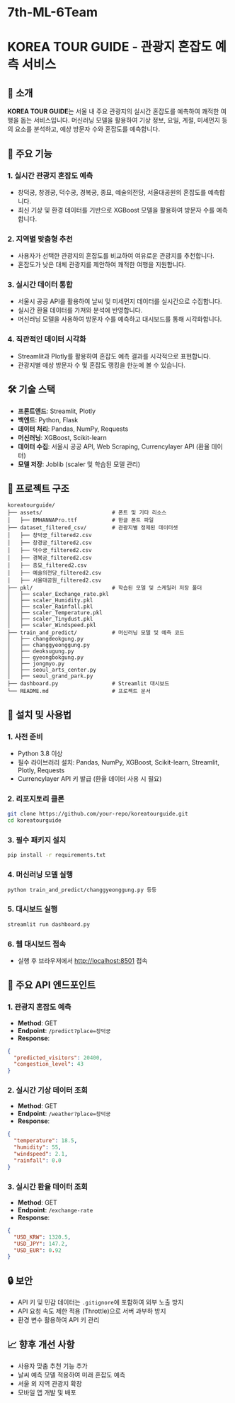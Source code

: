 # 7th-ML-6Team
# KOREA TOUR GUIDE - 관광지 혼잡도 예측 서비스

## 📖 소개
**KOREA TOUR GUIDE**는 서울 내 주요 관광지의 실시간 혼잡도를 예측하여 쾌적한 여행을 돕는 서비스입니다. 머신러닝 모델을 활용하여 기상 정보, 요일, 계절, 미세먼지 등의 요소를 분석하고, 예상 방문자 수와 혼잡도를 예측합니다.

## 🚀 주요 기능
### 1. 실시간 관광지 혼잡도 예측
- 창덕궁, 창경궁, 덕수궁, 경복궁, 종묘, 예술의전당, 서울대공원의 혼잡도를 예측합니다.
- 최신 기상 및 환경 데이터를 기반으로 XGBoost 모델을 활용하여 방문자 수를 예측합니다.

### 2. 지역별 맞춤형 추천
- 사용자가 선택한 관광지의 혼잡도를 비교하여 여유로운 관광지를 추천합니다.
- 혼잡도가 낮은 대체 관광지를 제안하여 쾌적한 여행을 지원합니다.

### 3. 실시간 데이터 통합
- 서울시 공공 API를 활용하여 날씨 및 미세먼지 데이터를 실시간으로 수집합니다.
- 실시간 환율 데이터를 가져와 분석에 반영합니다.
- 머신러닝 모델을 사용하여 방문자 수를 예측하고 대시보드를 통해 시각화합니다.

### 4. 직관적인 데이터 시각화
- Streamlit과 Plotly를 활용하여 혼잡도 예측 결과를 시각적으로 표현합니다.
- 관광지별 예상 방문자 수 및 혼잡도 랭킹을 한눈에 볼 수 있습니다.

## 🛠️ 기술 스택
- **프론트엔드**: Streamlit, Plotly
- **백엔드**: Python, Flask
- **데이터 처리**: Pandas, NumPy, Requests
- **머신러닝**: XGBoost, Scikit-learn
- **데이터 수집**: 서울시 공공 API, Web Scraping, Currencylayer API (환율 데이터)
- **모델 저장**: Joblib (scaler 및 학습된 모델 관리)

## 📂 프로젝트 구조
```
koreatourguide/
├── assets/                      # 폰트 및 기타 리소스
│   ├── BMHANNAPro.ttf           # 한글 폰트 파일
├── dataset_filtered_csv/        # 관광지별 정제된 데이터셋
│   ├── 창덕궁_filtered2.csv
│   ├── 창경궁_filtered2.csv
│   ├── 덕수궁_filtered2.csv
│   ├── 경복궁_filtered2.csv
│   ├── 종묘_filtered2.csv
│   ├── 예술의전당_filtered2.csv
│   ├── 서울대공원_filtered2.csv
├── pkl/                         # 학습된 모델 및 스케일러 저장 폴더
│   ├── scaler_Exchange_rate.pkl
│   ├── scaler_Humidity.pkl
│   ├── scaler_Rainfall.pkl
│   ├── scaler_Temperature.pkl
│   ├── scaler_Tinydust.pkl
│   ├── scaler_Windspeed.pkl
├── train_and_predict/           # 머신러닝 모델 및 예측 코드
│   ├── changdeokgung.py
│   ├── changgyeonggung.py
│   ├── deoksugung.py
│   ├── gyeongbokgung.py
│   ├── jongmyo.py
│   ├── seoul_arts_center.py
│   ├── seoul_grand_park.py
├── dashboard.py                 # Streamlit 대시보드
└── README.md                    # 프로젝트 문서
```

## 🔧 설치 및 사용법
### 1. 사전 준비
- Python 3.8 이상
- 필수 라이브러리 설치: Pandas, NumPy, XGBoost, Scikit-learn, Streamlit, Plotly, Requests
- Currencylayer API 키 발급 (환율 데이터 사용 시 필요)

### 2. 리포지토리 클론
```bash
git clone https://github.com/your-repo/koreatourguide.git
cd koreatourguide
```

### 3. 필수 패키지 설치
```bash
pip install -r requirements.txt
```

### 4. 머신러닝 모델 실행
```bash
python train_and_predict/changgyeonggung.py 등등
```

### 5. 대시보드 실행
```bash
streamlit run dashboard.py
```

### 6. 웹 대시보드 접속
- 실행 후 브라우저에서 [http://localhost:8501](http://localhost:8501) 접속

## 🌟 주요 API 엔드포인트
### 1. 관광지 혼잡도 예측
- **Method**: GET
- **Endpoint**: `/predict?place=창덕궁`
- **Response**:
```json
{
  "predicted_visitors": 20400,
  "congestion_level": 43
}
```

### 2. 실시간 기상 데이터 조회
- **Method**: GET
- **Endpoint**: `/weather?place=창덕궁`
- **Response**:
```json
{
  "temperature": 18.5,
  "humidity": 55,
  "windspeed": 2.1,
  "rainfall": 0.0
}
```

### 3. 실시간 환율 데이터 조회
- **Method**: GET
- **Endpoint**: `/exchange-rate`
- **Response**:
```json
{
  "USD_KRW": 1320.5,
  "USD_JPY": 147.2,
  "USD_EUR": 0.92
}
```

## 🔒 보안
- API 키 및 민감 데이터는 `.gitignore`에 포함하여 외부 노출 방지
- API 요청 속도 제한 적용 (Throttle)으로 서버 과부하 방지
- 환경 변수 활용하여 API 키 관리

## 📈 향후 개선 사항
- 사용자 맞춤 추천 기능 추가
- 날씨 예측 모델 적용하여 미래 혼잡도 예측
- 서울 외 지역 관광지 확장
- 모바일 앱 개발 및 배포
